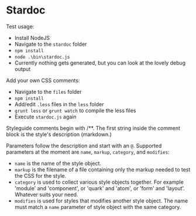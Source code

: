 Stardoc
=======

Test usage:
* Install NodeJS
* Navigate to the `stardoc` folder
* `npm install`
* `node .\bin\stardoc.js`
* Currently nothing gets generated, but you can look at the lovely debug output

Add your own CSS comments:
* Navigate to the `files` folder
* `npm install`
* Add/edit `.less` files in the `less` folder
* `grunt less` or `grunt watch` to compile the less files
* Execute `stardoc.js` again

Styleguide comments begin with /**. The first string inside the comment block is
the style's description (markdown.)

Parameters follow the description and start with an `@`. Supported parameters at
the moment are `name`, `markup`, `category`, and `modifies`:
* `name` is the name of the style object.
* `markup` is the filename of a file containing only the markup needed to test
  the CSS for the style.
* `category` is used to collect various style objects together. For example
  'module' and 'component', or 'quark' and 'atom', or 'form' and 'layout'.
  Whatever suits your need.
* `modifies` is used for styles that modifies another style object. The name
  must match a `name` parameter of style object with the same category.